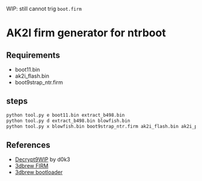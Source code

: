WIP: still cannot trig `boot.firm`

# AK2I firm generator for ntrboot
## Requirements
- boot11.bin
- ak2i_flash.bin
- boot9strap_ntr.firm

## steps
```bash
python tool.py e boot11.bin extract_b498.bin
python tool.py d extract_b498.bin blowfish.bin
python tool.py x blowfish.bin boot9strap_ntr.firm ak2i_flash.bin ak2i_patch.bin
```

## References
- [Decrypt9WIP][d9wip] by d0k3
- [3dbrew FIRM][firm]
- [3dbrew bootloader][bootloader]

[d9wip]: https://github.com/d0k3/Decrypt9WIP
[firm]: https://www.3dbrew.org/wiki/FIRM
[bootloader]: https://www.3dbrew.org/wiki/Bootloader
